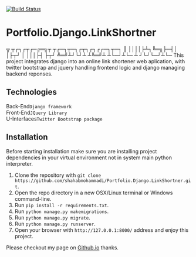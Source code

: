 [![Build Status](https://travis-ci.com/shahabmohammadi/Portfolio.Django.LinkShortner.svg?branch=master)](https://travis-ci.com/shahabmohammadi/Portfolio.Django.LinkShortner)

# Portfolio.Django.LinkShortner
╦  ┬┌┐┌┬┌─╔═╗┬ ┬┌─┐┬─┐┌┬┐┌┐┌┌─┐┬─┐
║  ││││├┴┐╚═╗├─┤│ │├┬┘ │ │││├┤ ├┬┘
╩═╝┴┘└┘┴ ┴╚═╝┴ ┴└─┘┴└─ ┴ ┘└┘└─┘┴└─
This project integrates django into an online link shortener web aplication, with twitter bootstrap and jquery handling frontend logic and
django managing backend reponses.

## Technologies

Back-End`Django framework`
<br>
Front-End`JQuery Library`
<br>
U-Interfaces`Twitter Bootstrap package`

## Installation

Before starting installation make sure you are installing project dependencies in your virtual environment not in system main python interpreter. 

1. Clone the repository with `git clone https://github.com/shahabmohammadi/Portfolio.Django.LinkShortner.git`.
1. Open the repo directory in a new OSX/Linux terminal or Windows command-line.
1. Run `pip install -r requirements.txt`.
1. Run `python manage.py makemigrations`.
1. Run `python manage.py migrate`.
1. Run `python manage.py runserver`.
1. Open your browser with `http://127.0.0.1:8000/` address and enjoy this project.


Please checkout my page on [Github.io](http://shahabmohammadi.github.io) thanks.
